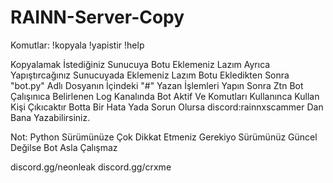 # RAINN-Server-Copy
Komutlar:
!kopyala
!yapistir
!help

Kopyalamak İstediğiniz Sunucuya Botu Eklemeniz Lazım Ayrıca Yapıştırcağınız Sunucuyada Eklemeniz Lazım Botu Ekledikten Sonra "bot.py" Adlı Dosyanın İçindeki "#" Yazan İşlemleri Yapın Sonra Ztn Bot Çalışınıca Belirlenen Log Kanalında Bot Aktif Ve Komutları Kullanınca Kullan Kişi Çıkıcaktır Botta Bir Hata Yada Sorun Olursa discord:rainnxscammer Dan Bana Yazabilirsiniz.

Not: Python Sürümünüze Çok Dikkat Etmeniz Gerekiyo Sürümünüz Güncel Değilse Bot Asla Çalışmaz

discord.gg/neonleak
discord.gg/crxme
